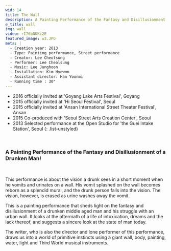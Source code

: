 ```yaml
---
wid: 14
title: The Wall
description: A Painting Performance of the Fantasy and Disillusionment of a Drunken Man!
e_title: wall
img: wall
video: rI76bNKKi2E
featured_image: w3.JPG
meta: |
  - Creation year: 2013
  - Type: Painting performance, Street performance
  - Creator: Lee Cheolsung
  - Performer: Lee Cheolsung
  - Music: Lee Junghoon
  - Installation: Kim Hyewon
  - Assistant director: Han Yoonmi
  - Running time : 30"
---
```


- 2016 officially invited at 'Goyang Lake Arts Festival', Goyang
- 2015 officially invited at 'Hi Seoul Festival', Seoul
- 2015 officially invited at 'Ansan International Street Theater Festival', Ansan
- 2015 Co-produced with 'Seoul Street Arts Creation Center', Seoul 
- 2013 Selected performance at the Open Studio for 'the Guei Intake Station', Seoul
{: .list-unstyled}

&nbsp;

### A Painting Performance of the Fantasy and Disillusionment of a Drunken Man!

&nbsp;

This performance is about the vision a drunk sees in a short moment
when he vomits and urinates on a wall. His vomit splashed on the wall
becomes reborn as a splendid mural, and the drunk person falls into the
vision. The vision, however, is erased as urine washes away the vomit.

This is a painting performance that sheds light on the fantasy and disillusionment of a drunken middle aged man and his struggle with an urban wall. It looks at the aftermath of a life of intoxication, dreams and the lack thereof, and suggests a sincere look at the state of man today.

The writer, who is also the director and lone performer of this performance,
draws us into a world of primitive instincts using a giant wall,
body, painting, water, light and Third World musical instruments.
